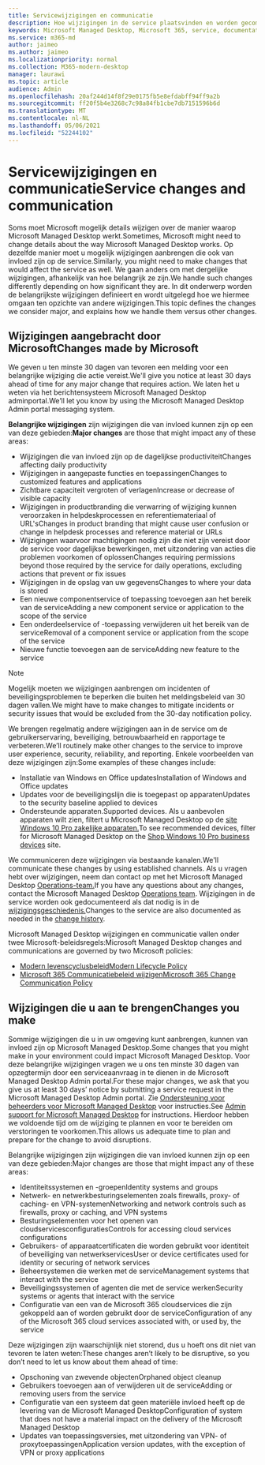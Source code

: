 ```yaml
---
title: Servicewijzigingen en communicatie
description: Hoe wijzigingen in de service plaatsvinden en worden gecommuniceerd
keywords: Microsoft Managed Desktop, Microsoft 365, service, documentatie
ms.service: m365-md
author: jaimeo
ms.author: jaimeo
ms.localizationpriority: normal
ms.collection: M365-modern-desktop
manager: laurawi
ms.topic: article
audience: Admin
ms.openlocfilehash: 20af244d14f8f29e0175fb5e8efdabff94ff9a2b
ms.sourcegitcommit: ff20f5b4e3268c7c98a84fb1cbe7db7151596b6d
ms.translationtype: MT
ms.contentlocale: nl-NL
ms.lasthandoff: 05/06/2021
ms.locfileid: "52244102"
---
```

# <a name="service-changes-and-communication"></a><span data-ttu-id="fd815-104">Servicewijzigingen en communicatie</span><span class="sxs-lookup"><span data-stu-id="fd815-104">Service changes and communication</span></span>

<span data-ttu-id="fd815-105">Soms moet Microsoft mogelijk details wijzigen over de manier waarop Microsoft Managed Desktop werkt.</span><span class="sxs-lookup"><span data-stu-id="fd815-105">Sometimes, Microsoft might need to change details about the way Microsoft Managed Desktop works.</span></span> <span data-ttu-id="fd815-106">Op dezelfde manier moet u mogelijk wijzigingen aanbrengen die ook van invloed zijn op de service.</span><span class="sxs-lookup"><span data-stu-id="fd815-106">Similarly, you might need to make changes that would affect the service as well.</span></span> <span data-ttu-id="fd815-107">We gaan anders om met dergelijke wijzigingen, afhankelijk van hoe belangrijk ze zijn.</span><span class="sxs-lookup"><span data-stu-id="fd815-107">We handle such changes differently depending on how significant they are.</span></span> <span data-ttu-id="fd815-108">In dit onderwerp worden de belangrijkste wijzigingen definieert en wordt uitgelegd hoe we hiermee omgaan ten opzichte van andere wijzigingen.</span><span class="sxs-lookup"><span data-stu-id="fd815-108">This topic defines the changes we consider major, and explains how we handle them versus other changes.</span></span>



## <a name="changes-made-by-microsoft"></a><span data-ttu-id="fd815-109">Wijzigingen aangebracht door Microsoft</span><span class="sxs-lookup"><span data-stu-id="fd815-109">Changes made by Microsoft</span></span>

<span data-ttu-id="fd815-110">We geven u ten minste 30 dagen van tevoren een melding voor een belangrijke wijziging die actie vereist.</span><span class="sxs-lookup"><span data-stu-id="fd815-110">We'll give you notice at least 30 days ahead of time for any major change that requires action.</span></span> <span data-ttu-id="fd815-111">We laten het u weten via het berichtensysteem Microsoft Managed Desktop adminportal.</span><span class="sxs-lookup"><span data-stu-id="fd815-111">We’ll let you know by using the Microsoft Managed Desktop Admin portal messaging system.</span></span>

<span data-ttu-id="fd815-112">**Belangrijke wijzigingen** zijn wijzigingen die van invloed kunnen zijn op een van deze gebieden:</span><span class="sxs-lookup"><span data-stu-id="fd815-112">**Major changes** are those that might impact any of these areas:</span></span>
- <span data-ttu-id="fd815-113">Wijzigingen die van invloed zijn op de dagelijkse productiviteit</span><span class="sxs-lookup"><span data-stu-id="fd815-113">Changes affecting daily productivity</span></span>
- <span data-ttu-id="fd815-114">Wijzigingen in aangepaste functies en toepassingen</span><span class="sxs-lookup"><span data-stu-id="fd815-114">Changes to customized features and applications</span></span>
- <span data-ttu-id="fd815-115">Zichtbare capaciteit vergroten of verlagen</span><span class="sxs-lookup"><span data-stu-id="fd815-115">Increase or decrease of visible capacity</span></span>
- <span data-ttu-id="fd815-116">Wijzigingen in productbranding die verwarring of wijziging kunnen veroorzaken in helpdeskprocessen en referentiemateriaal of URL's</span><span class="sxs-lookup"><span data-stu-id="fd815-116">Changes in product branding that might cause user confusion or change in helpdesk processes and reference material or URLs</span></span>
- <span data-ttu-id="fd815-117">Wijzigingen waarvoor machtigingen nodig zijn die niet zijn vereist door de service voor dagelijkse bewerkingen, met uitzondering van acties die problemen voorkomen of oplossen</span><span class="sxs-lookup"><span data-stu-id="fd815-117">Changes requiring permissions beyond those required by the service for daily operations, excluding actions that prevent or fix issues</span></span>
- <span data-ttu-id="fd815-118">Wijzigingen in de opslag van uw gegevens</span><span class="sxs-lookup"><span data-stu-id="fd815-118">Changes to where your data is stored</span></span>
- <span data-ttu-id="fd815-119">Een nieuwe componentservice of toepassing toevoegen aan het bereik van de service</span><span class="sxs-lookup"><span data-stu-id="fd815-119">Adding a new component service or application to the scope of the service</span></span>
- <span data-ttu-id="fd815-120">Een onderdeelservice of -toepassing verwijderen uit het bereik van de service</span><span class="sxs-lookup"><span data-stu-id="fd815-120">Removal of a component service or application from the scope of the service</span></span>
- <span data-ttu-id="fd815-121">Nieuwe functie toevoegen aan de service</span><span class="sxs-lookup"><span data-stu-id="fd815-121">Adding new feature to the service</span></span>

> [!NOTE]
> <span data-ttu-id="fd815-122">Mogelijk moeten we wijzigingen aanbrengen om incidenten of beveiligingsproblemen te beperken die buiten het meldingsbeleid van 30 dagen vallen.</span><span class="sxs-lookup"><span data-stu-id="fd815-122">We might have to make changes to mitigate incidents or security issues that would be excluded from the 30-day notification policy.</span></span>

<span data-ttu-id="fd815-123">We brengen regelmatig andere wijzigingen aan in de service om de gebruikerservaring, beveiliging, betrouwbaarheid en rapportage te verbeteren.</span><span class="sxs-lookup"><span data-stu-id="fd815-123">We’ll routinely make other changes to the service to improve user experience, security, reliability, and reporting.</span></span> <span data-ttu-id="fd815-124">Enkele voorbeelden van deze wijzigingen zijn:</span><span class="sxs-lookup"><span data-stu-id="fd815-124">Some examples of these changes include:</span></span>

- <span data-ttu-id="fd815-125">Installatie van Windows en Office updates</span><span class="sxs-lookup"><span data-stu-id="fd815-125">Installation of Windows and Office updates</span></span>
- <span data-ttu-id="fd815-126">Updates voor de beveiligingslijn die is toegepast op apparaten</span><span class="sxs-lookup"><span data-stu-id="fd815-126">Updates to the security baseline applied to devices</span></span>
- <span data-ttu-id="fd815-127">Ondersteunde apparaten.</span><span class="sxs-lookup"><span data-stu-id="fd815-127">Supported devices.</span></span> <span data-ttu-id="fd815-128">Als u aanbevolen apparaten wilt zien, filtert u Microsoft Managed Desktop op de [site Windows 10 Pro zakelijke apparaten.](https://www.microsoft.com/windowsforbusiness/view-all-devices)</span><span class="sxs-lookup"><span data-stu-id="fd815-128">To see recommended devices, filter for Microsoft Managed Desktop on the [Shop Windows 10 Pro business devices](https://www.microsoft.com/windowsforbusiness/view-all-devices) site.</span></span>

<span data-ttu-id="fd815-129">We communiceren deze wijzigingen via bestaande kanalen.</span><span class="sxs-lookup"><span data-stu-id="fd815-129">We'll communicate these changes by using established channels.</span></span> <span data-ttu-id="fd815-130">Als u vragen hebt over wijzigingen, neem dan contact op met het Microsoft Managed Desktop [Operations-team.](../working-with-managed-desktop/admin-support.md)</span><span class="sxs-lookup"><span data-stu-id="fd815-130">If you have any questions about any changes, contact the Microsoft Managed Desktop [Operations team](../working-with-managed-desktop/admin-support.md).</span></span> <span data-ttu-id="fd815-131">Wijzigingen in de service worden ook gedocumenteerd als dat nodig is in de [wijzigingsgeschiedenis.](../change-history-managed-desktop.md)</span><span class="sxs-lookup"><span data-stu-id="fd815-131">Changes to the service are also documented as needed in the [change history](../change-history-managed-desktop.md).</span></span>

<span data-ttu-id="fd815-132">Microsoft Managed Desktop wijzigingen en communicatie vallen onder twee Microsoft-beleidsregels:</span><span class="sxs-lookup"><span data-stu-id="fd815-132">Microsoft Managed Desktop changes and communications are governed by two Microsoft policies:</span></span>
- [<span data-ttu-id="fd815-133">Modern levenscyclusbeleid</span><span class="sxs-lookup"><span data-stu-id="fd815-133">Modern Lifecycle Policy</span></span>](https://support.microsoft.com/help/30881/modern-lifecycle-policy)
- [<span data-ttu-id="fd815-134">Microsoft 365 Communicatiebeleid wijzigen</span><span class="sxs-lookup"><span data-stu-id="fd815-134">Microsoft 365 Change Communication Policy</span></span>](/office365/admin/manage/message-center)

## <a name="changes-you-make"></a><span data-ttu-id="fd815-135">Wijzigingen die u aan te brengen</span><span class="sxs-lookup"><span data-stu-id="fd815-135">Changes you make</span></span>

<span data-ttu-id="fd815-136">Sommige wijzigingen die u in uw omgeving kunt aanbrengen, kunnen van invloed zijn op Microsoft Managed Desktop.</span><span class="sxs-lookup"><span data-stu-id="fd815-136">Some changes that you might make in your environment could impact Microsoft Managed Desktop.</span></span> <span data-ttu-id="fd815-137">Voor deze belangrijke wijzigingen vragen we u ons ten minste 30 dagen van opzegtermijn door een serviceaanvraag in te dienen in de Microsoft Managed Desktop Admin portal.</span><span class="sxs-lookup"><span data-stu-id="fd815-137">For these major changes, we ask that you give us at least 30 days’ notice by submitting a service request in the Microsoft Managed Desktop Admin portal.</span></span> <span data-ttu-id="fd815-138">Zie [Ondersteuning voor beheerders voor Microsoft Managed Desktop](../working-with-managed-desktop/admin-support.md) voor instructies.</span><span class="sxs-lookup"><span data-stu-id="fd815-138">See [Admin support for Microsoft Managed Desktop](../working-with-managed-desktop/admin-support.md) for instructions.</span></span> <span data-ttu-id="fd815-139">Hierdoor hebben we voldoende tijd om de wijziging te plannen en voor te bereiden om verstoringen te voorkomen.</span><span class="sxs-lookup"><span data-stu-id="fd815-139">This allows us adequate time to plan and prepare for the change to avoid disruptions.</span></span>

<span data-ttu-id="fd815-140">Belangrijke wijzigingen zijn wijzigingen die van invloed kunnen zijn op een van deze gebieden:</span><span class="sxs-lookup"><span data-stu-id="fd815-140">Major changes are those that might impact any of these areas:</span></span>

- <span data-ttu-id="fd815-141">Identiteitssystemen en -groepen</span><span class="sxs-lookup"><span data-stu-id="fd815-141">Identity systems and groups</span></span>
- <span data-ttu-id="fd815-142">Netwerk- en netwerkbesturingselementen zoals firewalls, proxy- of caching- en VPN-systemen</span><span class="sxs-lookup"><span data-stu-id="fd815-142">Networking and network controls such as firewalls, proxy or caching, and VPN systems</span></span>
- <span data-ttu-id="fd815-143">Besturingselementen voor het openen van cloudservicesconfiguraties</span><span class="sxs-lookup"><span data-stu-id="fd815-143">Controls for accessing cloud services configurations</span></span>
- <span data-ttu-id="fd815-144">Gebruikers- of apparaatcertificaten die worden gebruikt voor identiteit of beveiliging van netwerkservices</span><span class="sxs-lookup"><span data-stu-id="fd815-144">User or device certificates used for identity or securing of network services</span></span>
- <span data-ttu-id="fd815-145">Beheersystemen die werken met de service</span><span class="sxs-lookup"><span data-stu-id="fd815-145">Management systems that interact with the service</span></span>
- <span data-ttu-id="fd815-146">Beveiligingssystemen of agenten die met de service werken</span><span class="sxs-lookup"><span data-stu-id="fd815-146">Security systems or agents that interact with the service</span></span>
- <span data-ttu-id="fd815-147">Configuratie van een van de Microsoft 365 cloudservices die zijn gekoppeld aan of worden gebruikt door de service</span><span class="sxs-lookup"><span data-stu-id="fd815-147">Configuration of any of the Microsoft 365 cloud services associated with, or used by, the service</span></span>

<span data-ttu-id="fd815-148">Deze wijzigingen zijn waarschijnlijk niet storend, dus u hoeft ons dit niet van tevoren te laten weten:</span><span class="sxs-lookup"><span data-stu-id="fd815-148">These changes aren’t likely to be disruptive, so you don’t need to let us know about them ahead of time:</span></span>

- <span data-ttu-id="fd815-149">Opschoning van zwevende objecten</span><span class="sxs-lookup"><span data-stu-id="fd815-149">Orphaned object cleanup</span></span>
- <span data-ttu-id="fd815-150">Gebruikers toevoegen aan of verwijderen uit de service</span><span class="sxs-lookup"><span data-stu-id="fd815-150">Adding or removing users from the service</span></span>
- <span data-ttu-id="fd815-151">Configuratie van een systeem dat geen materiële invloed heeft op de levering van de Microsoft Managed Desktop</span><span class="sxs-lookup"><span data-stu-id="fd815-151">Configuration of system that does not have a material impact on the delivery of the Microsoft Managed Desktop</span></span>
- <span data-ttu-id="fd815-152">Updates van toepassingsversies, met uitzondering van VPN- of proxytoepassingen</span><span class="sxs-lookup"><span data-stu-id="fd815-152">Application version updates, with the exception of VPN or proxy applications</span></span>